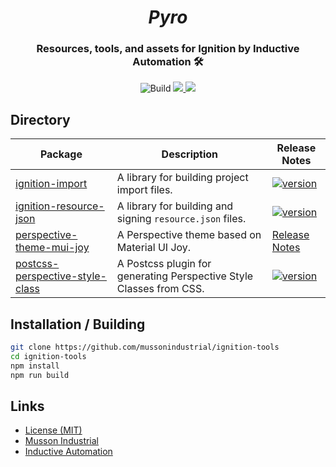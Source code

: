 <div align="center">
  <h1>
  <i>Pyro</i>
</h1>
<h3>Resources, tools, and assets for Ignition by Inductive Automation 🛠️</h3>
<p>
  <img alt="Build" src="https://github.com/mussonindustrial/ignition-tools/actions/workflows/build.js.yml/badge.svg"/>
  <a href="https://github.com/mussonindustrial/ignition-tools/blob/main/LICENSE">
    <img src="https://img.shields.io/badge/License-MIT-yellow.svg" />
  </a>
  <a href="https://github.com/prettier/prettier">
    <img src="https://img.shields.io/badge/styled_with-prettier-ff69b4.svg" />
  </a>
</p>
</div>

## Directory

| Package                                                                     | Description                                                         | Release Notes                                                                                                                                   |
| --------------------------------------------------------------------------- | ------------------------------------------------------------------- | ----------------------------------------------------------------------------------------------------------------------------------------------- |
| [ignition-import](packages/ignition-import)                                 | A library for building project import files.                        | [![version](https://img.shields.io/npm/v/ignition-import.svg?label=%20)](packages/ignition-import/CHANGELOG.md)                                 |
| [ignition-resource-json](packages/ignition-resource-json)                   | A library for building and signing `resource.json` files.           | [![version](https://img.shields.io/npm/v/ignition-resource-json.svg?label=%20)](packages/ignition-resource-json/CHANGELOG.md)                   |
| [perspective-theme-mui-joy](packages/perspective-theme-mui-joy)             | A Perspective theme based on Material UI Joy.                       | [Release Notes](packages/perspective-theme-mui-joy/CHANGELOG.md)                                                                                |
| [postcss-perspective-style-class](packages/postcss-perspective-style-class) | A Postcss plugin for generating Perspective Style Classes from CSS. | [![version](https://img.shields.io/npm/v/postcss-perspective-style-class.svg?label=%20)](packages/postcss-perspective-style-class/CHANGELOG.md) |

## Installation / Building

```sh
git clone https://github.com/mussonindustrial/ignition-tools
cd ignition-tools
npm install
npm run build
```

## Links

-   [License (MIT)](LICENSE)
-   [Musson Industrial](https://mussonindustrial.com/)
-   [Inductive Automation](https://inductiveautomation.com/)
